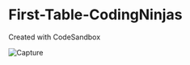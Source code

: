 # First-Table-CodingNinjas
Created with CodeSandbox

![Capture](https://user-images.githubusercontent.com/124420037/232273029-162cc4ea-020e-467c-9829-5f7f980f6e82.PNG)
